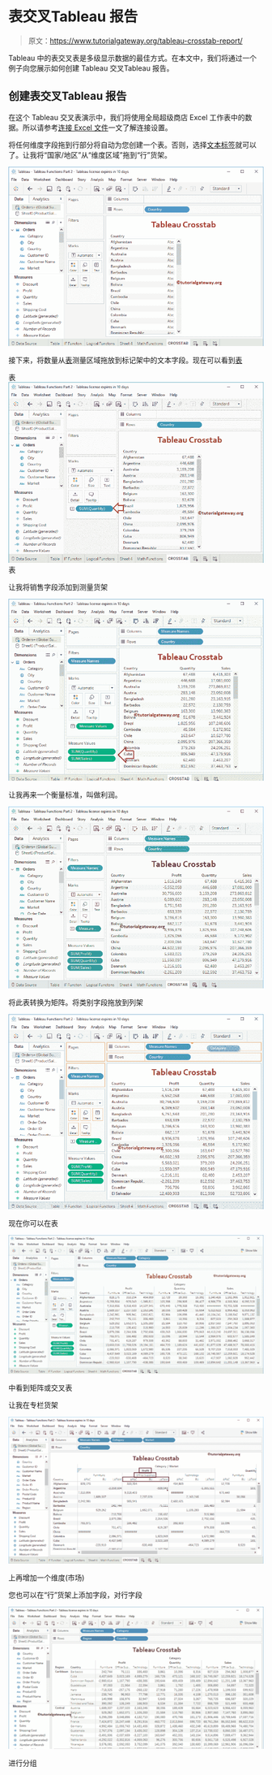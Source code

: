 # 表交叉Tableau 报告

> 原文：<https://www.tutorialgateway.org/tableau-crosstab-report/>

Tableau 中的表交叉表是多级显示数据的最佳方式。在本文中，我们将通过一个例子向您展示如何创建 Tableau 交叉Tableau 报告。

## 创建表交叉Tableau 报告

在这个 Tableau 交叉表演示中，我们将使用全局超级商店 Excel 工作表中的数据。所以请参考[连接 Excel 文件](https://www.tutorialgateway.org/connecting-to-excel-files-in-tableau/)一文了解连接设置。

将任何维度字段拖到行部分将自动为您创建一个表。否则，选择[文本标签](https://www.tutorialgateway.org/tableau-text-label/)就可以了。让我将“国家/地区”从“维度区域”拖到“行”货架。

![Tableau Crosstab Report 2](img/13988d4adfb6bfdd21364f6ebeaf755f.png)

接下来，将数量从[表](https://www.tutorialgateway.org/tableau/)测量区域拖放到标记架中的文本字段。现在可以看到[表](https://www.tutorialgateway.org/tableau-table-report/)

表![Tableau Crosstab Report 3](img/b19fb2f66796fb27c5cb20c971865f53.png)表

让我将销售字段添加到测量货架

![Tableau Crosstab Report 4](img/3fe2f0b40d696ecdb39fb0bb872aacc8.png)

让我再来一个衡量标准，叫做利润。

![Tableau Crosstab Report 5](img/2240d1cbd8cd02c42a9226c58655d9c1.png)

将此表转换为矩阵。将类别字段拖放到列架

![Tableau Crosstab Report 6](img/dd9ef11356538b4b5a002cb74fbe40ac.png)

现在你可以在表

![Tableau Crosstab Report 7](img/6acaeabd5ca44cd03cf0b6017e331a07.png)

中看到矩阵或交叉表

让我在专栏货架

![Tableau Crosstab Report 8](img/22c98c0278b13e5b017c669f7990f351.png)

上再增加一个维度(市场)

您也可以在“行”货架上添加字段，对行字段

![Tableau Crosstab Report 9](img/08e4b826e7c90677b0227830c3d8b115.png)

进行分组